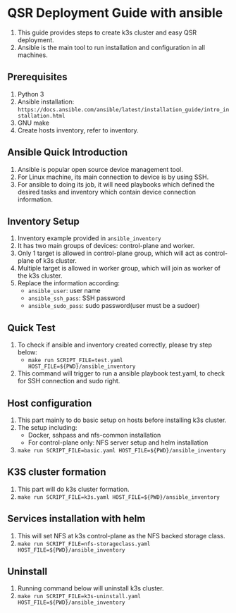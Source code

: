 # QSR Deployment Guide with ansible
1. This guide provides steps to create k3s cluster and easy QSR deployment.
1. Ansible is the main tool to run installation and configuration in all machines.

## Prerequisites
1. Python 3
1. Ansible installation: `https://docs.ansible.com/ansible/latest/installation_guide/intro_installation.html`
1. GNU make
1. Create hosts inventory, refer to inventory.

## Ansible Quick Introduction
1. Ansible is popular open source device management tool.
1. For Linux machine, its main connection to device is by using SSH.
1. For ansible to doing its job, it will need playbooks which defined the desired tasks and inventory which contain device connection information.

## Inventory Setup
1. Inventory example provided in `ansible_inventory`
1. It has two main groups of devices: control-plane and worker.
1. Only 1 target is allowed in control-plane group, which will act as control-plane of k3s cluster.
1. Multiple target is allowed in worker group, which will join as worker of the k3s cluster.
1. Replace the information according:
   - `ansible_user`: user name
   - `ansible_ssh_pass`: SSH password
   - `ansible_sudo_pass`: sudo password(user must be a sudoer)

## Quick Test
1. To check if ansible and inventory created correctly, please try step below:
   - `make run SCRIPT_FILE=test.yaml HOST_FILE=${PWD}/ansible_inventory`
1. This command will trigger to run a ansible playbook test.yaml, to check for SSH connection and sudo right.

## Host configuration
1. This part mainly to do basic setup on hosts before installing k3s cluster.
1. The setup including:
   - Docker, sshpass and nfs-common installation
   - For control-plane only: NFS server setup and helm installation
1. `make run SCRIPT_FILE=basic.yaml HOST_FILE=${PWD}/ansible_inventory`

## K3S cluster formation
1. This part will do k3s cluster formation.
1. `make run SCRIPT_FILE=k3s.yaml HOST_FILE=${PWD}/ansible_inventory`

## Services installation with helm
1. This will set NFS at k3s control-plane as the NFS backed storage class.
1. `make run SCRIPT_FILE=nfs-storageclass.yaml HOST_FILE=${PWD}/ansible_inventory`

## Uninstall
1. Running command below will uninstall k3s cluster.
1. `make run SCRIPT_FILE=k3s-uninstall.yaml HOST_FILE=${PWD}/ansible_inventory`

